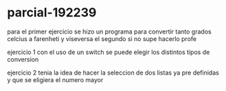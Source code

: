 # parcial-192239
para el primer ejercicio se hizo un programa para convertir tanto grados celcius a farenheti y viseversa
el segundo si no supe hacerlo profe

ejercicio 1
con el uso de un switch se puede elegir los distintos tipos de conversion

ejercicio 2
tenia la idea de hacer la seleccion de dos listas ya pre definidas y que se eligiera el numero mayor

